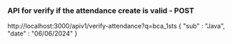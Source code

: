 ### API for verify if the attendance create is valid - POST
http://localhost:3000/apiv1/verify-attendance?q=bca_1sts
{
 "sub" : "Java",
 "date" : "06/06/2024"
}